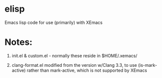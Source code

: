 elisp
=====

Emacs lisp code for use (primarily) with XEmacs

Notes:
======
1. init.el & custom.el - normally these reside in $HOME/.xemacs/

2. clang-format.el modified from the version w/Clang 3.3, to use (is-mark-active)
   rather than mark-active, which is not supported by XEmacs

